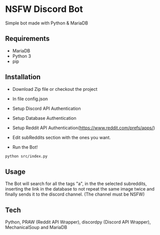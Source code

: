 # NSFW Discord Bot

Simple bot made with Python & MariaDB

## Requirements

* MariaDB
* Python 3
* pip

## Installation

* Download Zip file or checkout the project
* In file config.json
* Setup Discord API Authentication 
* Setup Database Authentication 
* Setup Reddit API Authentication(https://www.reddit.com/prefs/apps/)

* Edit subReddits section with the ones you want.

* Run the Bot! 

```bash
python src/index.py
```

## Usage

The Bot will search for all the tags "a", in the the selected subreddits, inserting the link in the database to not repeat the same image twice and finally sends it to the discord channel.
(The channel must be NSFW)

## Tech

Python, PRAW (Reddit API Wrapper), discordpy (Discord API Wrapper), MechanicalSoup and MariaDB